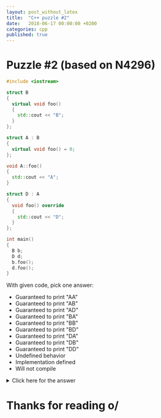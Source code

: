 ```yaml
---
layout: post_without_latex
title:  "C++ puzzle #2"
date:   2018-06-17 00:00:00 +0200
categories: cpp
published: true
---
```



# Puzzle #2 (based on N4296)

```cpp
#include <iostream>

struct B
{
  virtual void foo()
  {
    std::cout << "B";
  }
};

struct A : B
{
  virtual void foo() = 0;
};

void A::foo()
{
  std::cout << "A";
}

struct D : A
{
  void foo() override
  {
    std::cout << "D";
  }
};

int main()
{
  B b;
  D d;
  b.foo();
  d.foo();
}
```

With given code, pick one answer:
- Guaranteed to print "AA"
- Guaranteed to print "AB"
- Guaranteed to print "AD"
- Guaranteed to print "BA"
- Guaranteed to print "BB"
- Guaranteed to print "BD"
- Guaranteed to print "DA"
- Guaranteed to print "DB"
- Guaranteed to print "DD"
- Undefined behavior
- Implementation defined
- Will not compile



<details markdown="1">
  <summary>Click here for the answer</summary>

The correct answer is: Guaranteed to print "BD".

There are two things that may be (or may not) strange to you:
- A pure virtual method definition.
- A pure virtual method overriding.

Both of them are well defined in the standard.


A pure virtual method can be defined but it must be defined outside of the class body

> 10.4.2 (Note)
>
> A function declaration cannot provide both a pure-specifier and a definition

2. And about the overriding:

> 10.4.5
> 
> (...)  a pure virtual function may override a virtual function which is not pure.

</details>


# Thanks for reading o/
